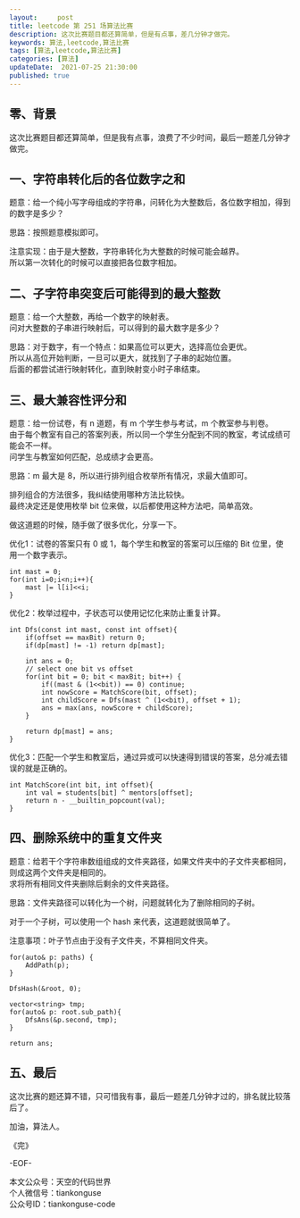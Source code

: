 ```yaml
---   
layout:     post  
title: leetcode 第 251 场算法比赛  
description: 这次比赛题目都还算简单，但是有点事，差几分钟才做完。   
keywords: 算法,leetcode,算法比赛  
tags: [算法,leetcode,算法比赛]    
categories: [算法]  
updateDate:  2021-07-25 21:30:00  
published: true  
---  
```



## 零、背景  


这次比赛题目都还算简单，但是我有点事，浪费了不少时间，最后一题差几分钟才做完。  


## 一、字符串转化后的各位数字之和  


题意：给一个纯小写字母组成的字符串，问转化为大整数后，各位数字相加，得到的数字是多少？  


思路：按照题意模拟即可。  


注意实现：由于是大整数，字符串转化为大整数的时候可能会越界。  
所以第一次转化的时候可以直接把各位数字相加。  


## 二、子字符串突变后可能得到的最大整数  


题意：给一个大整数，再给一个数字的映射表。  
问对大整数的子串进行映射后，可以得到的最大数字是多少？  


思路：对于数字，有一个特点：如果高位可以更大，选择高位会更优。  
所以从高位开始判断，一旦可以更大，就找到了子串的起始位置。  
后面的都尝试进行映射转化，直到映射变小时子串结束。  



## 三、最大兼容性评分和  


题意：给一份试卷，有 n 道题，有 m 个学生参与考试，m 个教室参与判卷。  
由于每个教室有自己的答案列表，所以同一个学生分配到不同的教室，考试成绩可能会不一样。  
问学生与教室如何匹配，总成绩才会更高。  


思路：m 最大是 8，所以进行排列组合枚举所有情况，求最大值即可。  


排列组合的方法很多，我纠结使用哪种方法比较快。  
最终决定还是使用枚举 bit 位来做，以后都使用这种方法吧，简单高效。  


做这道题的时候，随手做了很多优化，分享一下。  



优化1：试卷的答案只有 0 或 1，每个学生和教室的答案可以压缩的 Bit 位里，使用一个数字表示。  


```
int mast = 0;
for(int i=0;i<n;i++){
    mast |= l[i]<<i;
}
```

优化2：枚举过程中，子状态可以使用记忆化来防止重复计算。 


```
int Dfs(const int mast, const int offset){
    if(offset == maxBit) return 0;
    if(dp[mast] != -1) return dp[mast];
    
    int ans = 0;
    // select one bit vs offset
    for(int bit = 0; bit < maxBit; bit++) {
        if((mast & (1<<bit)) == 0) continue;
        int nowScore = MatchScore(bit, offset);
        int childScore = Dfs(mast ^ (1<<bit), offset + 1);
        ans = max(ans, nowScore + childScore);
    }
    
    return dp[mast] = ans;
}
```


优化3：匹配一个学生和教室后，通过异或可以快速得到错误的答案，总分减去错误的就是正确的。  


```
int MatchScore(int bit, int offset){
    int val = students[bit] ^ mentors[offset];
    return n - __builtin_popcount(val);
}
```


## 四、删除系统中的重复文件夹  


题意：给若干个字符串数组组成的文件夹路径，如果文件夹中的子文件夹都相同，则成这两个文件夹是相同的。  
求将所有相同文件夹删除后剩余的文件夹路径。  


思路：文件夹路径可以转化为一个树，问题就转化为了删除相同的子树。  


对于一个子树，可以使用一个 hash 来代表，这道题就很简单了。  


注意事项：叶子节点由于没有子文件夹，不算相同文件夹。  



```
for(auto& p: paths) {
    AddPath(p);
}

DfsHash(&root, 0);

vector<string> tmp;
for(auto& p: root.sub_path){
    DfsAns(&p.second, tmp);
}

return ans;
```


## 五、最后  


这次比赛的题还算不错，只可惜我有事，最后一题差几分钟才过的，排名就比较落后了。  



加油，算法人。  


《完》  


-EOF-  



本文公众号：天空的代码世界  
个人微信号：tiankonguse  
公众号ID：tiankonguse-code  
  

